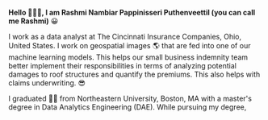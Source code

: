 **Hello	:wave::wave::wave:, I am Rashmi Nambiar Pappinisseri Puthenveettil (you can call me Rashmi)**  :grinning:

I work as a data analyst at The Cincinnati Insurance Companies, Ohio, United States. I work on geospatial images :earth_americas: that are fed into one of our machine learning models. This helps our small business indemnity team better implement their responsibilities in terms of analyzing potential damages to roof structures and quantify the premiums. This also helps with claims underwriting.	:sunglasses:

I graduated :woman_student: from Northeastern University, Boston, MA with a master's degree in Data Analytics Engineering (DAE). While pursuing my degree, 
